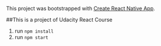 This project was bootstrapped with [Create React Native App](https://github.com/react-community/create-react-native-app).

##This is a project of Udacity React Course

1. run `npm install`
2. run `npm start`

